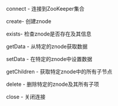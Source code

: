 
connect - 连接到ZooKeeper集合

create- 创建znode

exists- 检查znode是否存在及其信息

getData - 从特定的znode获取数据

setData - 在特定的znode中设置数据

getChildren - 获取特定znode中的所有子节点

delete - 删除特定的znode及其所有子项

close - 关闭连接

